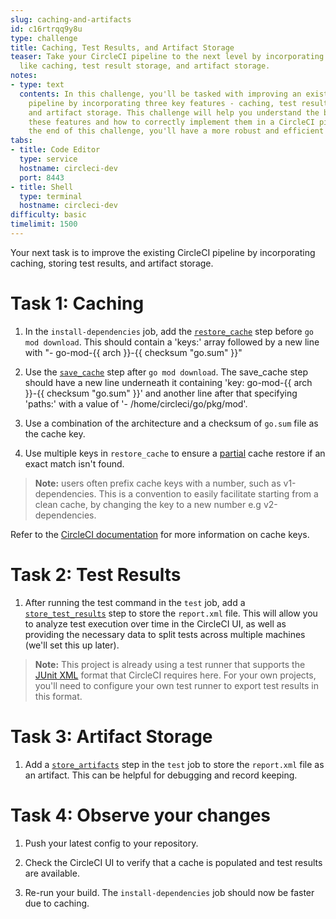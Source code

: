 ```yaml
---
slug: caching-and-artifacts
id: c16rtrqq9y8u
type: challenge
title: Caching, Test Results, and Artifact Storage
teaser: Take your CircleCI pipeline to the next level by incorporating essential features
  like caching, test result storage, and artifact storage.
notes:
- type: text
  contents: In this challenge, you'll be tasked with improving an existing CircleCI
    pipeline by incorporating three key features - caching, test results storage,
    and artifact storage. This challenge will help you understand the benefits of
    these features and how to correctly implement them in a CircleCI pipeline. By
    the end of this challenge, you'll have a more robust and efficient pipeline.
tabs:
- title: Code Editor
  type: service
  hostname: circleci-dev
  port: 8443
- title: Shell
  type: terminal
  hostname: circleci-dev
difficulty: basic
timelimit: 1500
---
```


Your next task is to improve the existing CircleCI pipeline by incorporating caching, storing test results, and artifact storage.

Task 1: Caching
==============

1. In the `install-dependencies` job, add the [`restore_cache`](https://circleci.com/docs/configuration-reference/#restorecache) step before `go mod download`. This should contain a 'keys:' array followed by a new line with "- go-mod-{{ arch }}-{{ checksum "go.sum" }}"

2. Use the [`save_cache`](https://circleci.com/docs/configuration-reference/#savecache) step after `go mod download`. The save_cache step should have a new line underneath it containing 'key: go-mod-{{ arch }}-{{ checksum "go.sum" }}' and another line after that specifying 'paths:' with a value of '- /home/circleci/go/pkg/mod'.

3. Use a combination of the architecture and a checksum of `go.sum` file as the cache key.

4. Use multiple keys in `restore_cache` to ensure a [partial](https://circleci.com/docs/caching/#restoring-cache) cache restore if an exact match isn't found.

> **Note:** users often prefix cache keys with a number, such as v1-dependencies. This is a convention to easily facilitate starting from a clean cache, by changing the key to a new number e.g v2-dependencies.

Refer to the [CircleCI documentation](https://circleci.com/docs/caching/#using-keys-and-templates) for more information on cache keys.

Task 2: Test Results
==============
1. After running the test command in the `test` job, add a [`store_test_results`](https://circleci.com/docs/configuration-reference/#storetestresults) step to store the `report.xml` file. This will allow you to analyze test execution over time in the CircleCI UI, as well as providing the necessary data to split tests across multiple machines (we'll set this up later).

> **Note:** This project is already using a test runner that supports the [JUnit XML](https://github.com/testmoapp/junitxml) format that CircleCI requires here. For your own projects, you'll need to configure your own test runner to export test results in this format.

Task 3: Artifact Storage
==============
1. Add a [`store_artifacts`](https://circleci.com/docs/configuration-reference/#storeartifacts) step in the `test` job to store the `report.xml` file as an artifact. This can be helpful for debugging and record keeping.

Task 4: Observe your changes
==============
1. Push your latest config to your repository.

2. Check the CircleCI UI to verify that a cache is populated and test results are available.

3. Re-run your build. The `install-dependencies` job should now be faster due to caching.
